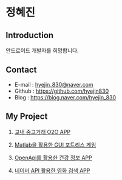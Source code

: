 
정혜진
======

Introduction
-------------

안드로이드 개발자를 희망합니다.

Contact
--------

* E-mail : hyejin_830@naver.com
* Github : https://github.com/hyejin830
* Blog : https://blog.naver.com/hyejin_830

My Project
-----------

1. [교내 중고거래 O2O APP](https://github.com/hyejin830/MyProject/tree/master/Used_Transactions)

2. [Matlab을 활용한 GUI 포트리스 게임](https://github.com/hyejin830/MyProject/tree/master/Fortress_Game)

3. [OpenApi를 활용한 건강 정보 APP](https://github.com/hyejin830/MyProject/tree/master/Jeonju_Health)

4. [네이버 API 활용한 영화 검색 APP](https://github.com/hyejin830/MyProject/tree/master/Search_Movie)


